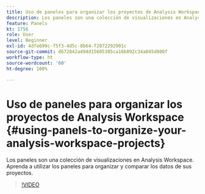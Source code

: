 ```yaml
---
title: Uso de paneles para organizar los proyectos de Analysis Workspace
description: Los paneles son una colección de visualizaciones en Analysis Workspace. Aprenda a utilizar los paneles para organizar y comparar los datos de sus proyectos.
feature: Panels
kt: 1756
role: User
level: Beginner
exl-id: 4dfe699c-f5f3-4d5c-8b64-f2072292901c
source-git-commit: d672842a494d15605305ca16b092c34a045d800f
workflow-type: ht
source-wordcount: '60'
ht-degree: 100%

---
```


# Uso de paneles para organizar los proyectos de Analysis Workspace {#using-panels-to-organize-your-analysis-workspace-projects}

Los paneles son una colección de visualizaciones en Analysis Workspace. Aprenda a utilizar los paneles para organizar y comparar los datos de sus proyectos.

>[!VIDEO](https://video.tv.adobe.com/v/23388/?quality=12&learn=on)
